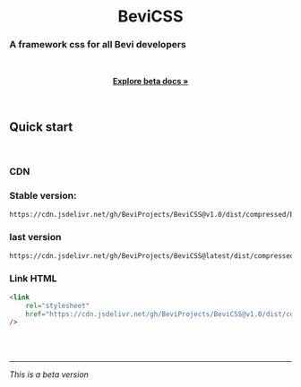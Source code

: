 <h1 align="center">BeviCSS</h1>

<h3>A framework css for all Bevi developers</h3>

<br />

<p align="center">
  <a href="https://bevicssdoc.netlify.app/"><strong>Explore beta docs »</strong></a>
</p>

<br />

## Quick start

<br />

### CDN

### Stable version:

```bash
https://cdn.jsdelivr.net/gh/BeviProjects/BeviCSS@v1.0/dist/compressed/bevi.css
```

### last version

```bash
https://cdn.jsdelivr.net/gh/BeviProjects/BeviCSS@latest/dist/compressed/bevi.css
```

### Link HTML

```html
<link
	rel="stylesheet"
	href="https://cdn.jsdelivr.net/gh/BeviProjects/BeviCSS@v1.0/dist/compressed/bevi.css"
/>
```

<br />
<br />

---

<i>This is a beta version</i>
